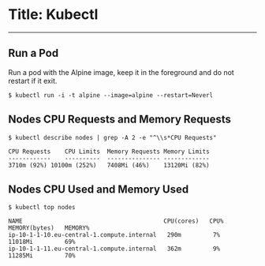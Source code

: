 # Title: Kubectl
<!-- Date: 2017-10-01 22:00:00 -->
<!-- dateModified: 2017-11-01 22:00:00 -->
---

## Run a Pod
Run a pod with the Alpine image, keep it in the foreground and do not restart if it exit.
```
$ kubectl run -i -t alpine --image=alpine --restart=Neverl
```

## Nodes CPU Requests and Memory Requests
```
$ kubectl describe nodes | grep -A 2 -e "^\\s*CPU Requests"

CPU Requests	CPU Limits	Memory Requests	Memory Limits
------------	----------	---------------	-------------
3710m (92%)	10100m (252%)	7408Mi (46%)	13120Mi (82%)
```

## Nodes CPU Used and Memory Used
```
$ kubectl top nodes

NAME                                        CPU(cores)   CPU%      MEMORY(bytes)   MEMORY%
ip-10-1-1-10.eu-central-1.compute.internal   290m         7%        11018Mi         69%
ip-10-1-1-11.eu-central-1.compute.internal   362m         9%        11285Mi         70%
```